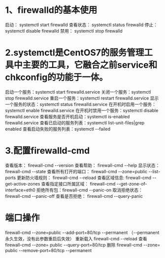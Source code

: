 # 1、firewalld的基本使用

  启动： systemctl start firewalld
  查看状态： systemctl status firewalld 
  停止： systemctl disable firewalld
  禁用： systemctl stop firewalld
 
# 2.systemctl是CentOS7的服务管理工具中主要的工具，它融合之前service和chkconfig的功能于一体。

  启动一个服务：systemctl start firewalld.service
  关闭一个服务：systemctl stop firewalld.service
  重启一个服务：systemctl restart firewalld.service
  显示一个服务的状态：systemctl status firewalld.service
  在开机时启用一个服务：systemctl enable firewalld.service
  在开机时禁用一个服务：systemctl disable firewalld.service
  查看服务是否开机启动：systemctl is-enabled firewalld.service
  查看已启动的服务列表：systemctl list-unit-files|grep enabled
  查看启动失败的服务列表：systemctl --failed

# 3.配置firewalld-cmd

  查看版本： firewall-cmd --version
  查看帮助： firewall-cmd --help
  显示状态： firewall-cmd --state
  查看所有打开的端口： firewall-cmd --zone=public --list-ports
  更新防火墙规则： firewall-cmd --reload
  查看区域信息:  firewall-cmd --get-active-zones
  查看指定接口所属区域： firewall-cmd --get-zone-of-interface=eth0
  拒绝所有包：firewall-cmd --panic-on
  取消拒绝状态： firewall-cmd --panic-off
  查看是否拒绝： firewall-cmd --query-panic
 
# 端口操作

  firewall-cmd --zone=public --add-port=80/tcp --permanent    （--permanent永久生效，没有此参数重启后失效）
  重新载入
  firewall-cmd --reload
  查看
  firewall-cmd --zone= public --query-port=80/tcp
  删除
  firewall-cmd --zone= public --remove-port=80/tcp --permanent
